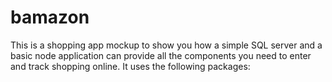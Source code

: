# bamazon

This is a shopping app mockup to show you how a simple SQL server and a basic node application can provide all the components you need to enter and track shopping online. It uses the following packages: 
